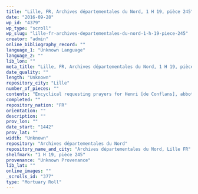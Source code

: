 ```yaml
---
title: "Lille, FR, Archives départementales du Nord, 1 H 19, pièce 245"
date: "2016-09-28"
wp_id: "4379"
wp_type: "scroll"
wp_slug: "lille-fr-archives-departementales-du-nord-1-h-19-piece-245"
creator: "admin"
online_bibliography_record: ""
language_1: "Unknown Language"
language_2: ""
lib_lon: ""
meta_title: "Lille, FR, Archives départementales du Nord, 1 H 19, pièce 245"
date_quality: ""
length: "Unknown"
repository_city: "Lille"
number_of_pieces: ""
contents: "Encyclical requesting prayers for Henri [de Conflans], abbot of Anchin"
completed: ""
repository_nation: "FR"
orientation: ""
description: ""
prov_lon: ""
date_start: "1442"
prov_lat: ""
width: "Unknown"
repository: "Archives départementales du Nord"
repository_name_and_city: "Archives départementales du Nord, Lille FR"
shelfmark: "1 H 19, pièce 245"
provenance: "Unknown Provenance"
lib_lat: ""
online_images: ""
_scrolls_id: "377"
type: "Mortuary Roll"
---
```



